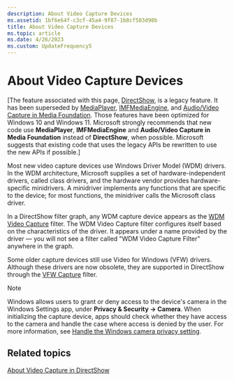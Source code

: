 ```yaml
---
description: About Video Capture Devices
ms.assetid: 1bf6e64f-c3cf-45a4-9f87-1b8cf503d98b
title: About Video Capture Devices
ms.topic: article
ms.date: 4/26/2023
ms.custom: UpdateFrequency5
---
```


# About Video Capture Devices

\[The feature associated with this page, [DirectShow](/windows/win32/directshow/directshow), is a legacy feature. It has been superseded by [MediaPlayer](/uwp/api/Windows.Media.Playback.MediaPlayer), [IMFMediaEngine](/windows/win32/api/mfmediaengine/nn-mfmediaengine-imfmediaengine), and [Audio/Video Capture in Media Foundation](/windows/win32/medfound/audio-video-capture-in-media-foundation). Those features have been optimized for Windows 10 and Windows 11. Microsoft strongly recommends that new code use **MediaPlayer**, **IMFMediaEngine** and **Audio/Video Capture in Media Foundation** instead of **DirectShow**, when possible. Microsoft suggests that existing code that uses the legacy APIs be rewritten to use the new APIs if possible.\]

Most new video capture devices use Windows Driver Model (WDM) drivers. In the WDM architecture, Microsoft supplies a set of hardware-independent drivers, called class drivers, and the hardware vendor provides hardware-specific minidrivers. A minidriver implements any functions that are specific to the device; for most functions, the minidriver calls the Microsoft class driver.

In a DirectShow filter graph, any WDM capture device appears as the [WDM Video Capture](wdm-video-capture-filter.md) filter. The WDM Video Capture filter configures itself based on the characteristics of the driver. It appears under a name provided by the driver — you will not see a filter called "WDM Video Capture Filter" anywhere in the graph.

Some older capture devices still use Video for Windows (VFW) drivers. Although these drivers are now obsolete, they are supported in DirectShow through the [VFW Capture](vfw-capture-filter.md) filter.

> [!NOTE]
> Windows allows users to grant or deny access to the device's camera in the Windows Settings app, under **Privacy & Security -> Camera**. When initializing the capture device, apps should check whether they have access to the camera and handle the case where access is denied by the user. For more information, see [Handle the Windows camera privacy setting](/windows/uwp/audio-video-camera/camera-privacy-setting).

## Related topics

<dl> <dt>

[About Video Capture in DirectShow](about-video-capture-in-directshow.md)
</dt> </dl>

 

 



